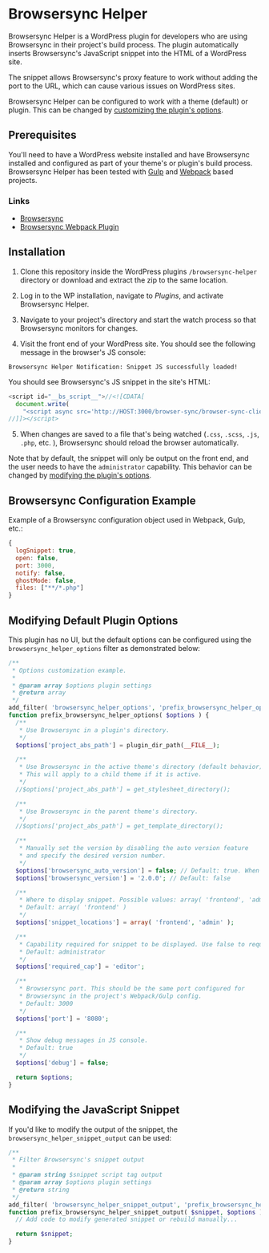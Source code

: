 # Browsersync Helper

Browsersync Helper is a WordPress plugin for developers who are using Browsersync in their project's build process. The plugin automatically inserts Browsersync's JavaScript snippet into the HTML of a WordPress site.


The snippet allows Browsersync's proxy feature to work without adding the port to the URL, which can cause various issues on WordPress sites.

Browsersync Helper can be configured to work with a theme (default) or plugin. This can be changed by [customizing the plugin's options](#modifying-default-plugin-options).

## Prerequisites

You'll need to have a WordPress website installed and have Browsersync installed and configured as part of your theme's or plugin's build process. Browsersync Helper has been tested with [Gulp](https://gulpjs.com/) and [Webpack](https://webpack.js.org/) based projects.

### Links

- [Browsersync](https://www.browsersync.io/)
- [Browsersync Webpack Plugin](https://www.npmjs.com/package/browser-sync-webpack-plugin)

## Installation

1. Clone this repository inside the WordPress plugins `/browsersync-helper` directory or download and extract the zip to the same location.

2. Log in to the WP installation, navigate to <i>Plugins</i>, and activate Browsersync Helper.

3. Navigate to your project's directory and start the watch process so that Browsersync monitors for changes.

4. Visit the front end of your WordPress site. You should see the following message in the browser's JS console:

```
Browsersync Helper Notification: Snippet JS successfully loaded!
```

You should see Browsersync's JS snippet in the site's HTML:

```js
<script id="__bs_script__">//<![CDATA[
  document.write(
    "<script async src='http://HOST:3000/browser-sync/browser-sync-client.js?v=2.26.3'><\/script>".replace( "HOST", location.hostname ));
//]]></script>
```

5. When changes are saved to a file that's being watched (`.css`, `.scss`, `.js`, `.php`, etc. ), Browsersync should reload the browser automatically.

Note that by default, the snippet will only be output on the front end, and the user needs to have the `administrator` capability. This behavior can be changed by [modifying the plugin's options](#modifying-default-plugin-options).

## Browsersync Configuration Example

Example of a Browsersync configuration object used in Webpack, Gulp, etc.:

```js
{
  logSnippet: true,
  open: false,
  port: 3000,
  notify: false,
  ghostMode: false,
  files: ["**/*.php"]
}
```

## Modifying Default Plugin Options

This plugin has no UI, but the default options can be configured using the `browsersync_helper_options` filter as demonstrated below:

```php
/**
 * Options customization example.
 *
 * @param array $options plugin settings
 * @return array
 */
add_filter( 'browsersync_helper_options', 'prefix_browsersync_helper_options' );
function prefix_browsersync_helper_options( $options ) {
  /**
   * Use Browsersync in a plugin's directory.
   */
  $options['project_abs_path'] = plugin_dir_path(__FILE__);

  /**
   * Use Browsersync in the active theme's directory (default behavior).
   * This will apply to a child theme if it is active.
   */
  //$options['project_abs_path'] = get_stylesheet_directory();

  /**
   * Use Browsersync in the parent theme's directory.
   */
  //$options['project_abs_path'] = get_template_directory();

  /**
   * Manually set the version by disabling the auto version feature
   * and specify the desired version number.
   */
  $options['browsersync_auto_version'] = false; // Default: true. When true, overrides any manual version set.
  $options['browsersync_version'] = '2.0.0'; // Default: false

  /**
   * Where to display snippet. Possible values: array( 'frontend', 'admin' )
   * Default: array( 'frontend' )
   */
  $options['snippet_locations'] = array( 'frontend', 'admin' );

  /**
   * Capability required for snippet to be displayed. Use false to require no capability.
   * Default: administrator
   */
  $options['required_cap'] = 'editor';

  /**
   * Browsersync port. This should be the same port configured for
   * Browsersync in the project's Webpack/Gulp config.
   * Default: 3000
   */
  $options['port'] = '8080';

  /**
   * Show debug messages in JS console.
   * Default: true
   */
  $options['debug'] = false;

  return $options;
}
```

## Modifying the JavaScript Snippet

If you'd like to modify the output of the snippet, the `browsersync_helper_snippet_output` can be used:

```php
/**
 * Filter Browsersync's snippet output
 *
 * @param string $snippet script tag output
 * @param array $options plugin settings
 * @return string
 */
add_filter( 'browsersync_helper_snippet_output', 'prefix_browsersync_helper_snippet_output', 10, 2 );
function prefix_browsersync_helper_snippet_output( $snippet, $options ) {
  // Add code to modify generated snippet or rebuild manually...

  return $snippet;
}
```
